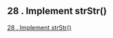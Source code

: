 ## 28 . Implement strStr()

[28 . Implement strStr()](https://leetcode-cn.com/problems/implement-strstr/)

